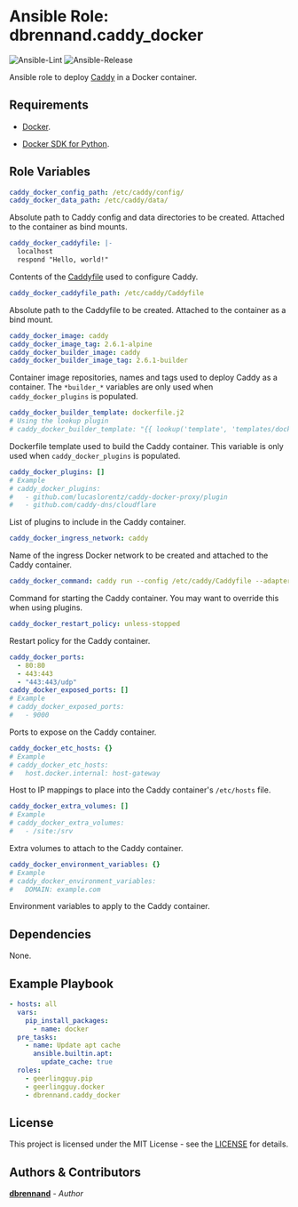 # Ansible Role: dbrennand.caddy_docker

![Ansible-Lint](https://github.com/dbrennand/ansible-role-caddy-docker/actions/workflows/ansible-lint.yml/badge.svg)
![Ansible-Release](https://github.com/dbrennand/ansible-role-caddy-docker/actions/workflows/ansible-release.yml/badge.svg)

Ansible role to deploy [Caddy](https://caddyserver.com/) in a Docker container.

## Requirements

* [Docker](https://www.docker.com/).

* [Docker SDK for Python](https://docker-py.readthedocs.io/en/stable/).

## Role Variables

```yaml
caddy_docker_config_path: /etc/caddy/config/
caddy_docker_data_path: /etc/caddy/data/
```

Absolute path to Caddy config and data directories to be created. Attached to the container as bind mounts.

```yaml
caddy_docker_caddyfile: |-
  localhost
  respond "Hello, world!"
```

Contents of the [Caddyfile](https://caddyserver.com/docs/caddyfile) used to configure Caddy.

```yaml
caddy_docker_caddyfile_path: /etc/caddy/Caddyfile
```

Absolute path to the Caddyfile to be created. Attached to the container as a bind mount.

```yaml
caddy_docker_image: caddy
caddy_docker_image_tag: 2.6.1-alpine
caddy_docker_builder_image: caddy
caddy_docker_builder_image_tag: 2.6.1-builder
```

Container image repositories, names and tags used to deploy Caddy as a container. The `*builder_*` variables are only used when `caddy_docker_plugins` is populated.

```yaml
caddy_docker_builder_template: dockerfile.j2
# Using the lookup plugin
# caddy_docker_builder_template: "{{ lookup('template', 'templates/dockerfile.custom.j2') }}"
```

Dockerfile template used to build the Caddy container. This variable is only used when `caddy_docker_plugins` is populated.

```yaml
caddy_docker_plugins: []
# Example
# caddy_docker_plugins:
#   - github.com/lucaslorentz/caddy-docker-proxy/plugin
#   - github.com/caddy-dns/cloudflare
```

List of plugins to include in the Caddy container.

```yaml
caddy_docker_ingress_network: caddy
```

Name of the ingress Docker network to be created and attached to the Caddy container.

```yaml
caddy_docker_command: caddy run --config /etc/caddy/Caddyfile --adapter caddyfile
```

Command for starting the Caddy container. You may want to override this when using plugins.

```yaml
caddy_docker_restart_policy: unless-stopped
```

Restart policy for the Caddy container.

```yaml
caddy_docker_ports:
  - 80:80
  - 443:443
  - "443:443/udp"
caddy_docker_exposed_ports: []
# Example
# caddy_docker_exposed_ports:
#   - 9000
```

Ports to expose on the Caddy container.

```yaml
caddy_docker_etc_hosts: {}
# Example
# caddy_docker_etc_hosts:
#   host.docker.internal: host-gateway
```

Host to IP mappings to place into the Caddy container's `/etc/hosts` file.

```yaml
caddy_docker_extra_volumes: []
# Example
# caddy_docker_extra_volumes:
#   - /site:/srv
```

Extra volumes to attach to the Caddy container.

```yaml
caddy_docker_environment_variables: {}
# Example
# caddy_docker_environment_variables:
#   DOMAIN: example.com
```

Environment variables to apply to the Caddy container.

## Dependencies

None.

## Example Playbook

```yaml
- hosts: all
  vars:
    pip_install_packages:
      - name: docker
  pre_tasks:
    - name: Update apt cache
      ansible.builtin.apt:
        update_cache: true
  roles:
    - geerlingguy.pip
    - geerlingguy.docker
    - dbrennand.caddy_docker
```

## License

This project is licensed under the MIT License - see the [LICENSE](LICENSE) for details.

## Authors & Contributors

[**dbrennand**](https://github.com/dbrennand) - *Author*
